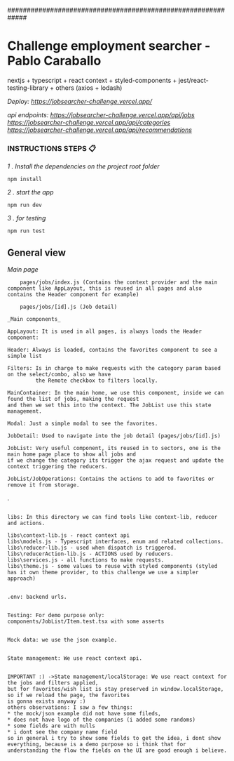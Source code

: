 #############################################################
# Challenge employment searcher - Pablo Caraballo
nextjs + typescript + react context + styled-components + jest/react-testing-library + others (axios + lodash)

_Deploy:_ 
_https://jobsearcher-challenge.vercel.app/_

_api endpoints:_ 
_https://jobsearcher-challenge.vercel.app/api/jobs_
_https://jobsearcher-challenge.vercel.app/api/categories_
_https://jobsearcher-challenge.vercel.app/api/recommendations_


### INSTRUCTIONS STEPS 📋


_1 . Install the dependencies on the project root folder_

```
npm install
```

_2 . start the app_

```
npm run dev
``` 

_3 . for testing_

```
npm run test
``` 

## General view

_Main page_
```
    pages/jobs/index.js (Contains the context provider and the main component like AppLayout, this is reused in all pages and also contains the Header component for example)

    pages/jobs/[id].js (Job detail)

```
```
_Main components_

```
    AppLayout: It is used in all pages, is always loads the Header component:

    Header: Always is loaded, contains the favorites component to see a simple list

    Filters: Is in charge to make requests with the category param based on the select/combo, also we have
             the Remote checkbox to filters locally.
    
    MainContainer: In the main home, we use this component, inside we can found the list of jobs, making the request
    and then we set this into the context. The JobList use this state management.

    Modal: Just a simple modal to see the favorites.

    JobDetail: Used to navigate into the job detail (pages/jobs/[id].js)
 
    JobList: Very useful component, its reused in to sectors, one is the main home page place to show all jobs and
    if we change the category its trigger the ajax request and update the context triggering the reducers.

    JobList/JobOperations: Contains the actions to add to favorites or remove it from storage.
.
 ```

```
    libs: In this directory we can find tools like context-lib, reducer and actions. 
    
    libs\context-lib.js - react context api
    libs\models.js - Typescript interfaces, enum and related collections.
    libs\reducer-lib.js - used when dispatch is triggered.
    libs\reducerAction-lib.js - ACTIONS used by reducers.
    libs\services.js - all functions to make requests.
    libs\theme.js - some values to reuse with styled components (styled has it own theme provider, to this challenge we use a simpler approach)
```

```
    .env: backend urls.
```

```
    Testing: For demo purpose only:
    components/JobList/Item.test.tsx with some asserts
```

```
    Mock data: we use the json example.
```

```
    State management: We use react context api.
```

```
    IMPORTANT :) ->State management/localStorage: We use react context for the jobs and filters applied, 
    but for favorites/wish list is stay preserved in window.localStorage, so if we reload the page, the favorites
    is gonna exists anyway :)
    others observations: I saw a few things: 
    * the mock/json example did not have some fileds, 
    * does not have logo of the companies (i added some randoms)
    * some fields are with nulls
    * i dont see the company name field
    so in general i try to show some fields to get the idea, i dont show everything, because is a demo purpose so i think that for understanding the flow the fields on the UI are good enough i believe.
```